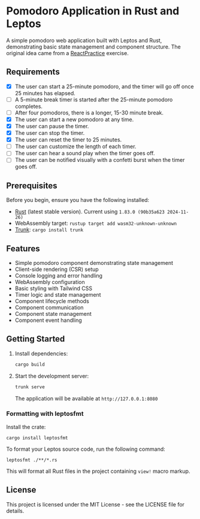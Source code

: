 # Pomodoro Application in Rust and Leptos

A simple pomodoro web application built with Leptos and Rust, demonstrating basic state management and component
structure. The original idea came from a [ReactPractice](https://reactpractice.dev/exercise/build-a-pomodoro-app/)
exercise.

## Requirements

- [X] The user can start a 25-minute pomodoro, and the timer will go off once 25 minutes has elapsed.
- [ ] A 5-minute break timer is started after the 25-minute pomodoro completes.
- [ ] After four pomodoros, there is a longer, 15-30 minute break.
- [X] The user can start a new pomodoro at any time.
- [X] The user can pause the timer.
- [X] The user can stop the timer.
- [X] The user can reset the timer to 25 minutes.
- [ ] The user can customize the length of each timer.
- [ ] The user can hear a sound play when the timer goes off.
- [ ] The user can be notified visually with a confetti burst when the timer goes off.

## Prerequisites

Before you begin, ensure you have the following installed:

- [Rust](https://www.rust-lang.org/tools/install) (latest stable version). Current using `1.83.0 (90b35a623 2024-11-26)`
- WebAssembly target: `rustup target add wasm32-unknown-unknown`
- [Trunk](https://trunkrs.dev/): `cargo install trunk`

## Features

- Simple pomodoro component demonstrating state management
- Client-side rendering (CSR) setup
- Console logging and error handling
- WebAssembly configuration
- Basic styling with Tailwind CSS
- Timer logic and state management
- Component lifecycle methods
- Component communication
- Component state management
- Component event handling

## Getting Started

1. Install dependencies:

   ```bash
   cargo build
   ```

2. Start the development server:

   ```bash
   trunk serve
   ```

   The application will be available at `http://127.0.0.1:8080`

### Formatting with leptosfmt

Install the crate:

```shell
cargo install leptosfmt
```

To format your Leptos source code, run the following command:

```shell
leptosfmt ./**/*.rs
```

This will format all Rust files in the project containing `view!` macro markup.

## License

This project is licensed under the MIT License - see the LICENSE file for details.

